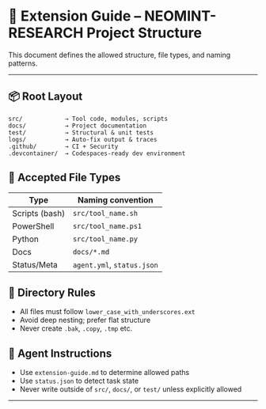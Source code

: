 # 📂 Extension Guide – NEOMINT-RESEARCH Project Structure

This document defines the allowed structure, file types, and naming patterns.

---

## 📦 Root Layout

```text
src/            → Tool code, modules, scripts
docs/           → Project documentation
test/           → Structural & unit tests
logs/           → Auto-fix output & traces
.github/        → CI + Security
.devcontainer/  → Codespaces-ready dev environment
```

## 🧱 Accepted File Types

| Type           | Naming convention          |
| -------------- | -------------------------- |
| Scripts (bash) | `src/tool_name.sh`         |
| PowerShell     | `src/tool_name.ps1`        |
| Python         | `src/tool_name.py`         |
| Docs           | `docs/*.md`                |
| Status/Meta    | `agent.yml`, `status.json` |

## 📑 Directory Rules

- All files must follow `lower_case_with_underscores.ext`
- Avoid deep nesting; prefer flat structure
- Never create `.bak`, `.copy`, `.tmp` etc.

## 🤖 Agent Instructions

- Use `extension-guide.md` to determine allowed paths
- Use `status.json` to detect task state
- Never write outside of `src/`, `docs/`, or `test/` unless explicitly allowed

---
